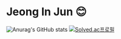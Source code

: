 # Jeong In Jun 😊

![Anurag's GitHub stats](https://github-readme-stats.vercel.app/api?username=jijun0129&show_icons=true&theme=transparent)
[![Solved.ac프로필](http://mazassumnida.wtf/api/v2/generate_badge?boj=jijun897)](https://solved.ac/jijun897)
